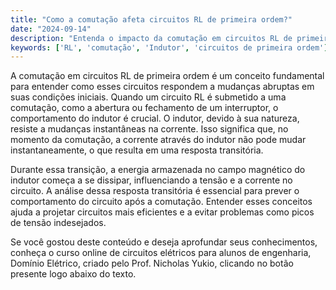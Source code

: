 ```yaml
---
title: "Como a comutação afeta circuitos RL de primeira ordem?"
date: "2024-09-14"
description: "Entenda o impacto da comutação em circuitos RL de primeira ordem e como isso influencia o comportamento do indutor."
keywords: ['RL', 'comutação', 'Indutor', 'circuitos de primeira ordem']
---
```


A comutação em circuitos RL de primeira ordem é um conceito fundamental para entender como esses circuitos respondem a mudanças abruptas em suas condições iniciais. Quando um circuito RL é submetido a uma comutação, como a abertura ou fechamento de um interruptor, o comportamento do indutor é crucial. O indutor, devido à sua natureza, resiste a mudanças instantâneas na corrente. Isso significa que, no momento da comutação, a corrente através do indutor não pode mudar instantaneamente, o que resulta em uma resposta transitória.

Durante essa transição, a energia armazenada no campo magnético do indutor começa a se dissipar, influenciando a tensão e a corrente no circuito. A análise dessa resposta transitória é essencial para prever o comportamento do circuito após a comutação. Entender esses conceitos ajuda a projetar circuitos mais eficientes e a evitar problemas como picos de tensão indesejados.

Se você gostou deste conteúdo e deseja aprofundar seus conhecimentos, conheça o curso online de circuitos elétricos para alunos de engenharia, Domínio Elétrico, criado pelo Prof. Nicholas Yukio, clicando no botão presente logo abaixo do texto.